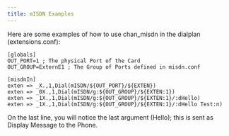 ```yaml
---
title: mISDN Examples
---
```


Here are some examples of how to use chan_misdn in the dialplan (extensions.conf):

```
[globals]
OUT_PORT=1 ; The physical Port of the Card
OUT_GROUP=ExternE1 ; The Group of Ports defined in misdn.conf

[misdnIn]
exten => _X.,1,Dial(mISDN/${OUT_PORT}/${EXTEN})
exten => _0X.,1,Dial(mISDN/g:${OUT_GROUP}/${EXTEN:1})
exten => _1X.,1,Dial(mISDN/g:${OUT_GROUP}/${EXTEN:1}/:dHello)
exten => _1X.,1,Dial(mISDN/g:${OUT_GROUP}/${EXTEN:1}/:dHello Test:n)
```

On the last line, you will notice the last argument (Hello); this is sent as Display Message to the Phone.
